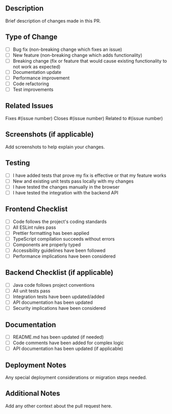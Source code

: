 ## Description
Brief description of changes made in this PR.

## Type of Change
- [ ] Bug fix (non-breaking change which fixes an issue)
- [ ] New feature (non-breaking change which adds functionality)
- [ ] Breaking change (fix or feature that would cause existing functionality to not work as expected)
- [ ] Documentation update
- [ ] Performance improvement
- [ ] Code refactoring
- [ ] Test improvements

## Related Issues
Fixes #(issue number)
Closes #(issue number)
Related to #(issue number)

## Screenshots (if applicable)
Add screenshots to help explain your changes.

## Testing
- [ ] I have added tests that prove my fix is effective or that my feature works
- [ ] New and existing unit tests pass locally with my changes
- [ ] I have tested the changes manually in the browser
- [ ] I have tested the integration with the backend API

## Frontend Checklist
- [ ] Code follows the project's coding standards
- [ ] All ESLint rules pass
- [ ] Prettier formatting has been applied
- [ ] TypeScript compilation succeeds without errors
- [ ] Components are properly typed
- [ ] Accessibility guidelines have been followed
- [ ] Performance implications have been considered

## Backend Checklist (if applicable)
- [ ] Java code follows project conventions
- [ ] All unit tests pass
- [ ] Integration tests have been updated/added
- [ ] API documentation has been updated
- [ ] Security implications have been considered

## Documentation
- [ ] README.md has been updated (if needed)
- [ ] Code comments have been added for complex logic
- [ ] API documentation has been updated (if applicable)

## Deployment Notes
Any special deployment considerations or migration steps needed.

## Additional Notes
Add any other context about the pull request here.
